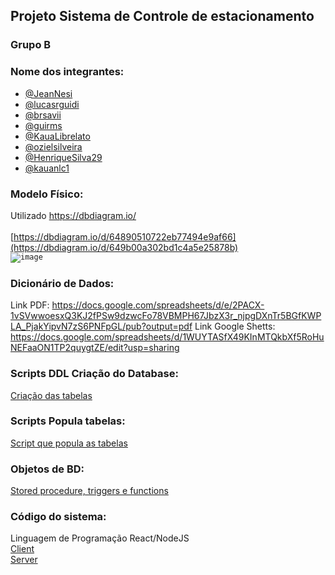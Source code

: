 ## Projeto Sistema de Controle de estacionamento

### Grupo B

### Nome dos integrantes:
- [@JeanNesi](https://github.com/JeanNesi)
- [@lucasrguidi](https://github.com/lucasrguidi)
- [@brsavii](https://github.com/brsavii)
- [@guirms](https://github.com/guirms)
- [@KauaLibrelato](https://github.com/KauaLibrelato)
- [@ozielsilveira](https://github.com/ozielsilveira)
- [@HenriqueSilva29](https://github.com/HenriqueSilva29)
- [@kauanlc1](https://github.com/kauanlc1)

### Modelo Físico:
Utilizado https://dbdiagram.io/<br>
<br>[https://dbdiagram.io/d/64890510722eb77494e9af66](https://dbdiagram.io/d/649b00a302bd1c4a5e25878b)</br>
<code>![image](https://github.com/JeanNesi/controleDeEstacionamento/assets/102368879/673e20b7-807d-4c9f-b410-eb62e4442b85)
</code>





### Dicionário de Dados:
Link PDF: https://docs.google.com/spreadsheets/d/e/2PACX-1vSVwwoesxQ3KJ2fPSw9dzwcFo78VBMPH67JbzX3r_njpgDXnTr5BGfKWPLA_PjakYipvN7zS6PNFpGL/pub?output=pdf
Link Google Shetts: https://docs.google.com/spreadsheets/d/1WUYTASfX49KInMTQkbXf5RoHuNEFaaON1TP2quygtZE/edit?usp=sharing

### Scripts DDL Criação do Database:
[Criação das tabelas](https://github.com/JeanNesi/controleDeEstacionamento/blob/main/CreateTables/creationOfTablesAndKeysComplete)

### Scripts Popula tabelas:
[Script que popula as tabelas](https://github.com/JeanNesi/controleDeEstacionamento/blob/main/populateTables/z-scriptPopulaTabelas.txt)

### Objetos de BD:
[Stored procedure, triggers e functions](https://github.com/JeanNesi/controleDeEstacionamento/tree/main/database%20programming/procedures)

### Código do sistema:
Linguagem de Programação React/NodeJS<br>
[Client](https://github.com/JeanNesi/controleDeEstacionamento/tree/main/client)
<br>
[Server](https://github.com/JeanNesi/controleDeEstacionamento/tree/main/server)
